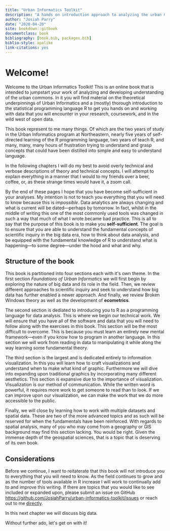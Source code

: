 ```yaml
--- 
title: "Urban Informatics Toolkit"
description: "A hands on introduction approach to analyzing the urban Commons."
author: "Josiah Parry"
date: "2020-04-20"
site: bookdown::gitbook
documentclass: book
bibliography: [book.bib, packages.bib]
biblio-style: apalike
link-citations: yes
---
```






# Welcome!

Welcome to the Urban Informatics Toolkit! This is an online book that is intended to jumpstart your work of analyzing and developing understanding of the urban commons. In it you will find material on the theoretical underpinnings of Urban Informatics and a (mostly) thorough introduction to the statistical programming language R to get you hands on and working with data that you will encounter in your research, coursework, and in the wild west of open data. 

This book represent to me many things. Of which are the two years of study in the Urban Informatics program at Northeastern, nearly five years of self-directed learning of the R programming language, two years of teach R, and many, many, many hours of frustration trying to understand and grasp concepts that could have been distilled into simple and easy to understand language. 

In the following chapters I will do my best to avoid overly technical and verbose descriptions of theory and technical concepts. I will attempt to explain everything in a manner that I would to my friends over a beer, coffee, or, as these strange times would have it, a zoom call. 

By the end of these pages I hope that you have become self-sufficient in your analyses. My intention is not to teach you everything that you will need to know because this is _impossible_. Data analytics are always changing and what is current will be dated—perhaps by tomorrow. In fact, whilst in the middle of writing this one of the most commonly used tools was changed in such a way that much of what I wrote became bad practice. This is all to say that the purpose of this book is to make you **self-sufficient**. The goal is to ensure that _you_ are able to understand the fundamental concepts of scientific inquiry in the big data era, how to think about data analysis, and be equipped with the fundamental knowledge of R to understand what is happening—to some degree—under the hood and what and why.

## Structure of the book

This book is partitioned into four sections each with it's own theme. In the first section _Foundations of Urban Informatics_ we will first begin by exploring the nature of big data and its role in the field. Then, we review different approaches to scientific inquiry and seek to understand how big data has further enabled a newer approach. And finally, we review Broken Windows theory as well as the development of **ecometrics**. 

The second section is dediated to introducing you to R as a programming language for data analysis. This is where we begin our technical work. We will ensure that you have all of the software and data that you will need to follow along with the exercises in this book. This section will be the most difficult to overcome. This is because you must learn an entirely new mental framework—even if you know how to program in another language. In this section we will work from reading in data to manipulating it while along the way learning some fundamental theory. 

The third section is the largest and is dedicated entirely to information visualization. In this you will learn how to craft visualizations and understand when to make what kind of graphic. Furthermore we will dive into expanding upon traditional graphics by incorporating many different aesthetics. This section is expansive due to the importance of visualization. Visualization is our method of communication. While the written word is powerful, it requires more work to get someone to read than to look. If we can improve upon our visualization, we can make the work that we do more accessible to the public. 

Finally, we will close by learning how to work with multiple datasets and spatial data. These are two of the more advanced topics and as such will be reserved for when the fundamentals have been reinforced. With regards to spatial analysis, many of you who may come from a geography or GIS background may find this section lacking. You would be right. Given the immense depth of the geospatial sciences, that is a topic that is deserving of its own book. 

## Considerations

Before we continue, I want to reitaterate that this book will not introduce you to everything that you will need to know. As the field continues to grow and as the number of tools available in R increase I will work to continually add to and improve this writing. If there are topics that you would like to see included or expanded upon, please submit an issue on GitHub https://github.com/JosiahParry/urban-informatics-toolkit/issues or reach out to me [directly](mailto:josiah.parry@gmail.com?subject=[UITK]%20Feedback).

In this next chapter we will discuss big data. 

Without further ado, let's get on with it!


